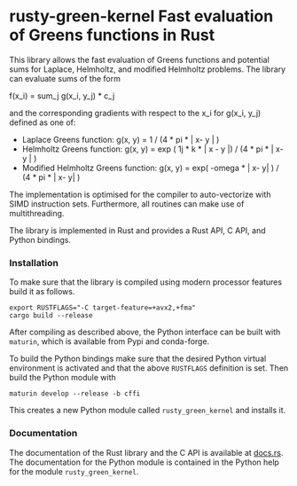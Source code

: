 # rusty-green-kernel Fast evaluation of Greens functions in Rust

This library allows the fast evaluation of Greens functions and potential sums
for Laplace, Helmholtz, and modified Helmholtz problems. The library can evaluate
sums of the form

f(x_i) = sum_j g(x_i, y_j) * c_j

and the corresponding gradients with respect to the x_i for g(x_i, y_j) defined as one of:

* Laplace Greens function: g(x, y) = 1 / (4 * pi * | x- y | )
* Helmholtz Greens function: g(x, y) = exp ( 1j * k * | x - y |) / (4 * pi * | x- y | )
* Modified Helmholtz Greens function: g(x, y) = exp( -omega * | x- y| ) / (4 * pi * | x- y| )

The implementation is optimised for the compiler to auto-vectorize with SIMD instruction sets.
Furthermore, all routines can make use of multithreading.

The library is implemented in Rust and provides a Rust API, C API, and Python bindings.

### Installation

To make sure that the library is compiled using modern processor features build it as follows.

```
export RUSTFLAGS="-C target-feature=+avx2,+fma" 
cargo build --release
```

After compiling as described above, the Python interface can be built with `maturin`, which is available
from Pypi and conda-forge.

To build the Python bindings make sure that the desired Python virtual environment is activated and
that the above `RUSTFLAGS` definition is set. Then build the Python module with

```
maturin develop --release -b cffi
```

This creates a new Python module called `rusty_green_kernel` and installs it.

### Documentation

The documentation of the Rust library and the C API is available at [docs.rs](http://docs.rs).
The documentation for the Python module is contained in the Python help for the module `rusty_green_kernel`.



